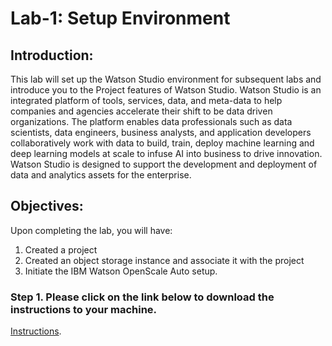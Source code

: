 # Lab-1: Setup Environment

## Introduction:

This lab will set up the Watson Studio environment for subsequent labs and introduce you to the Project features of Watson Studio. Watson Studio is an integrated platform of tools, services, data, and meta-data to help companies and agencies accelerate their shift to be data driven organizations. The platform enables data professionals such as data scientists, data engineers, business analysts, and application developers collaboratively work with data to build, train, deploy machine learning and deep learning models at scale to infuse AI into business to drive innovation. Watson Studio is designed to support the development and deployment of data and analytics assets for the enterprise.

## Objectives:

Upon completing the lab, you will have:

1. Created a project
1. Created an object storage instance and associate it with the project
1. Initiate the IBM Watson OpenScale Auto setup. 

### Step 1. Please click on the link below to download the instructions to your machine.

[Instructions](https://github.com/bleonardb3/TR_POT_06-03-2021/raw/main/Lab-1/SetupEnvironmentv06-03-2021.pdf).

